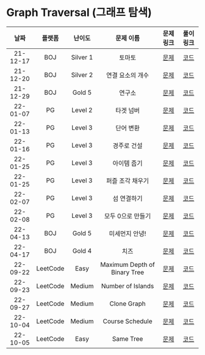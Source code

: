 # Graph Traversal (그래프 탐색)

|   날짜   | 플랫폼 |  난이도  |    문제 이름     |                            문제 링크                             |                                     풀이 링크                                     |
| :------: | :----: | :------: | :--------------: | :--------------------------------------------------------------: | :-------------------------------------------------------------------------------: |
| 21-12-17 |  BOJ   | Silver 1 |      토마토      |           [문제](https://www.acmicpc.net/problem/7576)           | [코드](https://github.com/LeeMir/Algorithm/blob/main/GraphTraversal/BOJ-7576.js)  |
| 21-12-20 |  BOJ   | Silver 2 | 연결 요소의 개수 |          [문제](https://www.acmicpc.net/problem/11724)           | [코드](https://github.com/LeeMir/Algorithm/blob/main/GraphTraversal/BOJ-11724.js) |
| 21-12-29 |  BOJ   |  Gold 5  |      연구소      |          [문제](https://www.acmicpc.net/problem/14502)           | [코드](https://github.com/LeeMir/Algorithm/blob/main/GraphTraversal/BOJ-14502.js) |
| 22-01-07 |   PG   | Level 2  |    타겟 넘버     | [문제](https://programmers.co.kr/learn/courses/30/lessons/43165) | [코드](https://github.com/LeeMir/Algorithm/blob/main/GraphTraversal/PG-43165.js)  |
| 22-01-13 |   PG   | Level 3  |    단어 변환     | [문제](https://programmers.co.kr/learn/courses/30/lessons/43163) | [코드](https://github.com/LeeMir/Algorithm/blob/main/GraphTraversal/PG-43163.js)  |
| 22-01-16 |   PG   | Level 3  |   경주로 건설    | [문제](https://programmers.co.kr/learn/courses/30/lessons/67259) | [코드](https://github.com/LeeMir/Algorithm/blob/main/GraphTraversal/PG-67259.js)  |
| 22-01-25 |   PG   | Level 3  |   아이템 줍기    | [문제](https://programmers.co.kr/learn/courses/30/lessons/87694) | [코드](https://github.com/LeeMir/Algorithm/blob/main/GraphTraversal/PG-87694.js)  |
| 22-01-25 |   PG   | Level 3  | 퍼즐 조각 채우기 | [문제](https://programmers.co.kr/learn/courses/30/lessons/84021) | [코드](https://github.com/LeeMir/Algorithm/blob/main/GraphTraversal/PG-84021.js)  |
| 22-02-07 |   PG   | Level 3  | 섬 연결하기 | [문제](https://programmers.co.kr/learn/courses/30/lessons/42861) | [코드](https://github.com/LeeMir/Algorithm/blob/main/GraphTraversal/PG-42861.js)  |
| 22-02-08 |   PG   | Level 3  | 모두 0으로 만들기 | [문제](https://programmers.co.kr/learn/courses/30/lessons/76503) | [코드](https://github.com/LeeMir/Algorithm/blob/main/GraphTraversal/PG-76503.js)  |
| 22-04-13 |  BOJ   | Gold 5 |      미세먼지 안녕!      |           [문제](https://www.acmicpc.net/problem/17144)           | [코드](https://github.com/LeeMir/Algorithm/blob/main/GraphTraversal/BOJ-17144.js)  |
| 22-04-17 |  BOJ   | Gold 4 |      치즈      |           [문제](https://www.acmicpc.net/problem/2638)           | [코드](https://github.com/LeeMir/Algorithm/blob/main/GraphTraversal/BOJ-2638.js)  |
| 22-09-22 |  LeetCode   | Easy |    Maximum Depth of Binary Tree    |           [문제](https://leetcode.com/problems/maximum-depth-of-binary-tree/)           | [코드](https://github.com/LeeMir/Algorithm/blob/main/GraphTraversal/LeetCode-104.js)  |
| 22-09-23 |  LeetCode   | Medium |    Number of Islands    |           [문제](https://leetcode.com/problems/number-of-islands/)           | [코드](https://github.com/LeeMir/Algorithm/blob/main/GraphTraversal/LeetCode-200.js)  |
| 22-09-27 |  LeetCode   | Medium |    Clone Graph    |           [문제](https://leetcode.com/problems/clone-graph/)           | [코드](https://github.com/LeeMir/Algorithm/blob/main/GraphTraversal/LeetCode-133.js)  |
| 22-10-04 |  LeetCode   | Medium |    Course Schedule    |           [문제](https://leetcode.com/problems/course-schedule/)           | [코드](https://github.com/LeeMir/Algorithm/blob/main/GraphTraversal/LeetCode-207.js)  |
| 22-10-05 |  LeetCode   | Easy |    Same Tree    |           [문제](https://leetcode.com/problems/same-tree/)           | [코드](https://github.com/LeeMir/Algorithm/blob/main/GraphTraversal/LeetCode-100.js)  |
